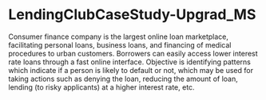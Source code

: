 # LendingClubCaseStudy-Upgrad_MS
Consumer finance company is the largest online loan marketplace,  facilitating personal loans, business loans, and financing of medical procedures to urban customers.
Borrowers can easily access lower interest rate loans through a fast online interface. 
Objective is identifying patterns which indicate if a person is likely to default or not, which may be used for taking actions such as denying the loan, reducing the amount of loan, lending (to risky applicants) at a higher interest rate, etc.
